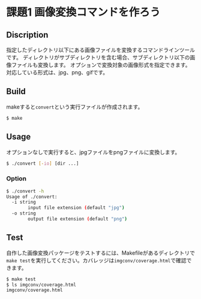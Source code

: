 # 課題1 画像変換コマンドを作ろう

## Discription
指定したディレクトリ以下にある画像ファイルを変換するコマンドラインツールです。
ディレクトリがサブディレクトリを含む場合、サブディレクトリ以下の画像ファイルも変換します。
オプションで変換対象の画像形式を指定できます。対応している形式は、jpg、png、gifです。

## Build
makeすると`convert`という実行ファイルが作成されます。

``` sh
$ make
```

## Usage
オプションなしで実行すると、jpgファイルをpngファイルに変換します。
``` sh
$ ./convert [-io] [dir ...]
```

### Option
``` sh
$ ./convert -h
Usage of ./convert:
  -i string
        input file extension (default "jpg")
  -o string
        output file extension (default "png")
```

## Test
自作した画像変換パッケージをテストするには、Makefileがあるディレクトリで`make test`を実行してください。カバレッジは`imgconv/coverage.html`で確認できます。
``` sh
$ make test
$ ls imgconv/coverage.html
imgconv/coverage.html
```
